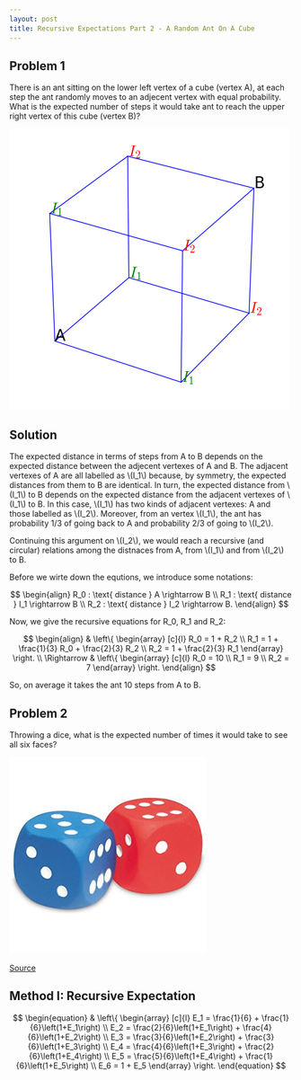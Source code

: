 ```yaml
---
layout: post
title: Recursive Expectations Part 2 - A Random Ant On A Cube
---
```


## Problem 1

There is an ant sitting on the lower left vertex of a cube (vertex A), at each step the ant randomly moves to an adjecent vertex with equal probability. What is the expected number of steps it would take ant to reach the upper right vertex of this cube (vertex B)?

![](/images/ant_cube.png?raw=true)

## Solution

The expected distance in terms of steps from A to B depends on the expected distance between the adjecent vertexes of A and B. The adjacent vertexes of A are all labelled as \\(I_1\\) because, by symmetry, the expected distances from them to B are identical. In turn, the expected distance from \\(I_1\\) to B depends on the expected distance from the adjacent vertexes of \\(I_1\\) to B. In this case, \\(I_1\\) has two kinds of adjacent vertexes: A and those labelled as \\(I_2\\). Moreover, from an vertex \\(I_1\\), the ant has probability 1/3 of going back to A and probability 2/3 of going to \\(I_2\\).

Continuing this argument on \\(I_2\\), we would reach a recursive (and circular) relations among the distnaces from A, from \\(I_1\\) and from \\(I_2\\) to B.

Before we wirte down the equtions, we introduce some notations:

$$ \begin{align}
R_0 : \text{ distance } A \rightarrow B \\
R_1 : \text{ distance } I_1 \rightarrow B \\
R_2 : \text{ distance } I_2 \rightarrow B.
\end{align} $$

Now, we give the recursive equations for R_0, R_1 and R_2:

$$ \begin{align}
& \left\{
\begin{array}
[c]{l}
R_0 = 1 + R_2 \\
R_1 = 1 + \frac{1}{3} R_0 + \frac{2}{3} R_2 \\
R_2 = 1 + \frac{2}{3} R_1
\end{array}
\right. \\
\Rightarrow & \left\{
\begin{array}
[c]{l}
R_0 = 10 \\
R_1 = 9 \\
R_2 = 7
\end{array}
\right.
\end{align} $$

So, on average it takes the ant 10 steps from A to B.

## Problem 2

Throwing a dice, what is the expected number of times it would take to see all six faces?

![](/images/dice.jpg)

[Source](https://www.amazon.com/Learning-Resources-LER2228-FOAM-DICE/dp/B000FGG9IG)

## Method I: Recursive Expectation

$$ \begin{equation}
& \left\{
\begin{array}
[c]{l}
E_1 = \frac{1}{6} + \frac{1}{6}\left(1+E_1\right) \\
E_2 = \frac{2}{6}\left(1+E_1\right) + \frac{4}{6}\left(1+E_2\right) \\
E_3 = \frac{3}{6}\left(1+E_2\right) + \frac{3}{6}\left(1+E_3\right) \\
E_4 = \frac{4}{6}\left(1+E_3\right) + \frac{2}{6}\left(1+E_4\right) \\
E_5 = \frac{5}{6}\left(1+E_4\right) + \frac{1}{6}\left(1+E_5\right) \\
E_6 = 1 + E_5
\end{array}
\right.
\end{equation} $$

